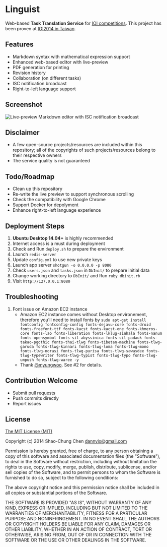Linguist
========
Web-based **Task Translation Service** for [IOI competitions](http://www.ioinformatics.org/).
This project has been proven at [IOI2014 in Taiwan](http://www.ioi2014.org/).

Features
--------
* Markdown syntax with mathematical expression support
* Enhanced web-based editor with live-preview
* PDF generation for printing
* Revision history
* Collaboration (on different tasks)
* ISC notification broadcast
* Right-to-left language support

Screenshot
----------
![Live-preview Markdown editor with ISC notification broadcast](https://raw.githubusercontent.com/ioi/translation/master/doc/screenshots/Notification.png)

Disclaimer
----------
* A few open-source projects/resources are included within this repository; all of the copyrights of such projects/resources belong to their respective owners
* The service quality is not guaranteed

Todo/Roadmap
------------
* Clean up this repository
* Re-write the live preview to support synchronous scrolling
* Check the compatibility with Google Chrome
* Support Docker for depolyment
* Enhance right-to-left language experience

Deployment Steps
----------------
1. **Ubuntu Desktop 14.04+** is highly recommended
1. Internet access is a must during deployment
1. Check and Run `deploy.sh` to prepare the environment
1. Launch `redis-server`
1. Update `config.yml` to use new private keys
1. Launch app server `shotgun -o 0.0.0.0 -p 8080`
1. Check `users.json` and `tasks.json` in `DbInit/` to prepare initial data
1. Change working directory to `DbInit/` and Run `ruby dbinit.rb`
1. Visit `http://127.0.0.1:8080`

Troubleshooting
---------------
1. Font issue on Amazon EC2 instance
    - Amazon EC2 instance comes without Desktop environement, therefore you'll need to install fonts by `sudo apt-get install fontconfig fontconfig-config fonts-dejavu-core fonts-droid fonts-freefont-ttf fonts-kacst fonts-kacst-one fonts-khmeros-core fonts-lao fonts-liberation fonts-lklug-sinhala fonts-nanum fonts-opensymbol fonts-sil-abyssinica fonts-sil-padauk fonts-takao-pgothic fonts-thai-tlwg fonts-tibetan-machine fonts-tlwg-garuda fonts-tlwg-kinnari fonts-tlwg-loma fonts-tlwg-mono fonts-tlwg-norasi fonts-tlwg-purisa fonts-tlwg-sawasdee fonts-tlwg-typewriter fonts-tlwg-typist fonts-tlwg-typo fonts-tlwg-umpush fonts-tlwg-waree -y`
    - Thank [@myungwoo](https://github.com/myungwoo). See #2 for details.

Contribution Welcome
--------------------
* Submit pull requests
* Push commits directly
* Report issues

License
-------
[The MIT License (MIT)](http://opensource.org/licenses/mit-license.php)

Copyright (c) 2014 Shao-Chung Chen <dannvix@gmail.com>

Permission is hereby granted, free of charge, to any person obtaining a copy
of this software and associated documentation files (the "Software"), to deal
in the Software without restriction, including without limitation the rights
to use, copy, modify, merge, publish, distribute, sublicense, and/or sell
copies of the Software, and to permit persons to whom the Software is
furnished to do so, subject to the following conditions:

The above copyright notice and this permission notice shall be included in
all copies or substantial portions of the Software.

THE SOFTWARE IS PROVIDED "AS IS", WITHOUT WARRANTY OF ANY KIND, EXPRESS OR
IMPLIED, INCLUDING BUT NOT LIMITED TO THE WARRANTIES OF MERCHANTABILITY,
FITNESS FOR A PARTICULAR PURPOSE AND NONINFRINGEMENT. IN NO EVENT SHALL THE
AUTHORS OR COPYRIGHT HOLDERS BE LIABLE FOR ANY CLAIM, DAMAGES OR OTHER
LIABILITY, WHETHER IN AN ACTION OF CONTRACT, TORT OR OTHERWISE, ARISING FROM,
OUT OF OR IN CONNECTION WITH THE SOFTWARE OR THE USE OR OTHER DEALINGS IN
THE SOFTWARE.
